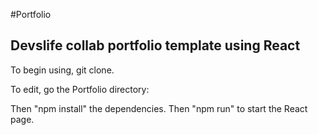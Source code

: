 #Portfolio

## Devslife collab portfolio template using React

To begin using, git clone.

To edit, go the Portfolio directory:

Then "npm install" the dependencies.
Then "npm run" to start the React page.